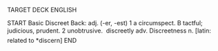TARGET DECK
ENGLISH

START
Basic
Discreet
Back: adj. (-er, -est) 1 a circumspect. B tactful; judicious, prudent. 2 unobtrusive.  discreetly adv. Discreetness n. [latin: related to *discern]
END
